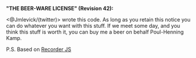 **"THE BEER-WARE LICENSE" (Revision 42):**

<@Jmlevick/(twitter)> wrote this code. As long as you retain this notice you
can do whatever you want with this stuff. If we meet some day, and you think 
this stuff is worth it, you can buy me a beer on behalf Poul-Henning Kamp.

P.S. Based on [Recorder JS][1]


  [1]: https://github.com/mattdiamond/Recorderjs

